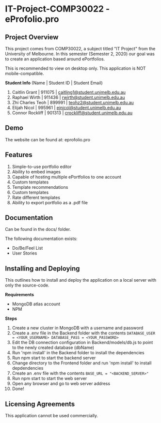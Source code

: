 
# IT-Project-COMP30022 - eProfolio.pro

## Project Overview

This project comes from COMP30022, a subject titled "IT Project" from the University of Melbourne. In this semester (Semester 2, 2020) our goal was to create an application based around ePortfolios. 

This is recommended to view on desktop only. This application is NOT mobile-compatible.

**Student Info** (Name | Student ID | Student Email)
1. Caitlin Grant | 911075 | caitling1@student.unimelb.edu.au 
2. Raphael Wirth | 911436 | rwirth@student.unimelb.edu.au 
3. Zhi Charles Teoh | 899991 | teohz2@student.unimelb.edu.au 
4. Elijah Nicol | 995961 | ejnicol@student.unimelb.edu.au 
5. Connor Rockliff | 901313 | crockliff@student.unimelb.edu.au

## Demo
The website can be found at: eprofolio.pro

## Features

 1. Simple-to-use portfolio editor 
 2. Ability to embed images 
 3. Capable of hosting multiple ePortfolios to one account
 4. Custom templates
 5. Template recommendations
 6. Custom templates
 7. Rate different templates
 8. Ability to export portfolio as a .pdf file


## Documentation
Can be found in the docs/ folder. 

The following documentation exists:

 - Do/Be/Feel List
 - User Stories
 
## Installing and Deploying
This outlines how to install and deploy the application on a local server with only the source-code.

**Requirements**

 - MongoDB atlas account
 - NPM

**Steps**
1. Create a new cluster in MongoDB with a username and password
2. Create a .env file in the Backend folder with the contents
 `DATABASE_USER = <YOUR_USERNAME>
  DATABASE_PASS = <YOUR_PASSWORD>`
3. Edit the DB connection configuration in Backend/models/db.js to point to the newly created database (dbName)
4. Run 'npm install' in the Backend folder to install the dependencies
5. Run npm start to start the backend server
6. Change directory to the Frontend folder and run 'npm install' to install depdendencies 
7. Create an .env file with the contents `BASE_URL = "<BACKEND_SERVER>"`
8. Run npm start to start the web server
9. Open any browser and go to web server address
10. Done!


## Licensing Agreements
This application cannot be used commercially.
